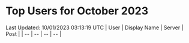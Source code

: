 # Top Users for October 2023
Last Updated: 10/01/2023 03:13:19 UTC
| User | Display Name | Server | Post |
| -- | -- | -- | -- |
